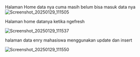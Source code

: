 Halaman Home data nya cuma masih belum bisa masuk data nya 
![Screenshot_20250129_111505](https://github.com/user-attachments/assets/961bece9-1904-43b3-96a2-0a450d05d298)

Halaman home datanya ketika ngefresh

![Screenshot_20250129_111537](https://github.com/user-attachments/assets/618a3a82-68fd-41b6-bc13-7b50a6e8d676)

halaman data enry mahasiswa menggunakan update dan insert

![Screenshot_20250129_111550](https://github.com/user-attachments/assets/bbea6b17-b6ac-4adb-a873-7ad686d32bd7)


